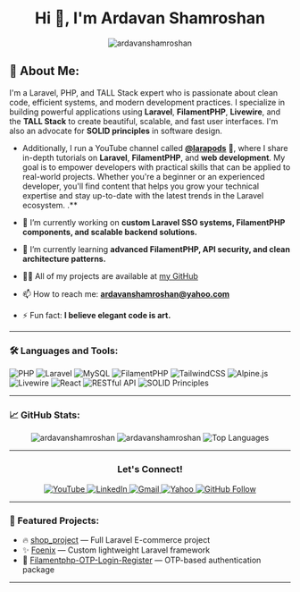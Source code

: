 <h1 align="center">Hi 👋, I'm Ardavan Shamroshan</h1>
<p align="center">
    <img src="https://komarev.com/ghpvc/?username=ardavanshamroshan&label=Profile%20views&color=0e75b6&style=flat" alt="ardavanshamroshan" />
  </p>

## 🌱 About Me:
I'm a Laravel, PHP, and TALL Stack expert who is passionate about clean code, efficient systems, and modern development practices. I specialize in building powerful applications using **Laravel**, **FilamentPHP**, **Livewire**, and the **TALL Stack** to create beautiful, scalable, and fast user interfaces. I'm also an advocate for **SOLID principles** in software design.

- Additionally, I run a YouTube channel called **[@larapods](https://www.youtube.com/@larapods)** 🎥, where I share in-depth tutorials on **Laravel**, **FilamentPHP**, and **web development**. My goal is to empower developers with practical skills that can be applied to real-world projects. Whether you're a beginner or an experienced developer, you'll find content that helps you grow your technical expertise and stay up-to-date with the latest trends in the Laravel ecosystem.
.**

- 🔭 I’m currently working on **custom Laravel SSO systems, FilamentPHP components, and scalable backend solutions.**

- 🌱 I’m currently learning **advanced FilamentPHP, API security, and clean architecture patterns.**

- 👨‍💻 All of my projects are available at [my GitHub](https://github.com/ardavanshamroshan)

- 📫 How to reach me: **[ardavanshamroshan@yahoo.com](mailto:ardavanshamroshan@yahoo.com)**

- ⚡ Fun fact: **I believe elegant code is art.**

---

<h3 align="left">🛠️ Languages and Tools:</h3>

<p align="left">
  <img src="https://img.shields.io/badge/PHP-777BB4?style=flat&logo=php&logoColor=white" alt="PHP" />
  <img src="https://img.shields.io/badge/Laravel-FF2D20?style=flat&logo=laravel&logoColor=white" alt="Laravel" />
  <img src="https://img.shields.io/badge/MySQL-4479A1?style=flat&logo=mysql&logoColor=white" alt="MySQL" />
  <img src="https://img.shields.io/badge/FilamentPHP-FFB020?style=flat&logo=laravel&logoColor=white" alt="FilamentPHP" />
  <img src="https://img.shields.io/badge/TailwindCSS-06B6D4?style=flat&logo=tailwindcss&logoColor=white" alt="TailwindCSS" />
  <img src="https://img.shields.io/badge/Alpine.js-8BC0D0?style=flat&logo=alpinelinux&logoColor=white" alt="Alpine.js" />
  <img src="https://img.shields.io/badge/Livewire-4F46E5?style=flat&logo=laravel&logoColor=white" alt="Livewire" />
<!--   <img src="https://img.shields.io/badge/TALL%20Stack-38BDF8?style=flat&logo=laravel&logoColor=white" alt="TALL Stack" /> -->
  <img src="https://img.shields.io/badge/React-61DAFB?style=flat&logo=react&logoColor=white" alt="React" />
  <img src="https://img.shields.io/badge/RESTful%20API-4CAF50?style=flat&logo=api&logoColor=white" alt="RESTful API" />
  <img src="https://img.shields.io/badge/SOLID%20Principles-F59E0B?style=flat&logo=codewars&logoColor=white" alt="SOLID Principles" />
<!--   <img src="https://img.shields.io/badge/HTML5-E34F26?style=flat&logo=html5&logoColor=white" alt="HTML5" /> -->
<!--   <img src="https://img.shields.io/badge/CSS3-1572B6?style=flat&logo=css3&logoColor=white" alt="CSS3" /> -->
<!--   <img src="https://img.shields.io/badge/Git-F05032?style=flat&logo=git&logoColor=white" alt="Git" /> -->
</p>

---

<h3 align="left">📈 GitHub Stats:</h3>

<p align="center">
  <img src="https://github-readme-stats.vercel.app/api?username=ardavanshamroshan&show_icons=true&theme=radical" alt="ardavanshamroshan" />
  <img src="https://github-readme-streak-stats.herokuapp.com/?user=ardavanshamroshan&theme=radical" alt="ardavanshamroshan" />
  <img src="https://github-readme-stats.vercel.app/api/top-langs/?username=ardavanshamroshan&langs_count=10&layout=compact&theme=radical" alt="Top Languages" />
</p>

---

<h3 align="center">Let's Connect!</h3>

<p align="center">
  <a href="https://www.youtube.com/@larapods">
    <img src="https://img.shields.io/badge/YouTube-FF0000?style=flat&logo=youtube&logoColor=white" alt="YouTube" />
  </a>
  <a href="https://www.linkedin.com/in/ardavan-shamroshan-60597b231">
    <img src="https://img.shields.io/badge/LinkedIn-0077B5?style=flat&logo=linkedin&logoColor=white" alt="LinkedIn" />
  </a>
  <a href="mailto:shamroshanardavan@gmail.com">
    <img src="https://img.shields.io/badge/Gmail-D14836?style=flat&logo=gmail&logoColor=white" alt="Gmail" />
  </a>
  <a href="mailto:ardavanshamroshan@yahoo.com">
    <img src="https://img.shields.io/badge/Yahoo-720E9E?style=flat&logo=yahoo&logoColor=white" alt="Yahoo" />
  </a>
  <a href="https://github.com/ardavanshamroshan">
    <img src="https://img.shields.io/badge/Follow%20Me%20on%20GitHub-181717?style=flat&logo=github&logoColor=white" alt="GitHub Follow" />
  </a>
</p>

---

<h3 align="left">🚀 Featured Projects:</h3>

- 🔥 [shop_project](https://github.com/ardavanshamroshan/shop_project) — Full Laravel E-commerce project
- ✨ [Foenix](https://github.com/ardavanshamroshan/Foenix) — Custom lightweight Laravel framework
- 🔐 [Filamentphp-OTP-Login-Register](https://github.com/ardavanshamroshan/Filamentphp-OTP-Login-Register) — OTP-based authentication package

---
